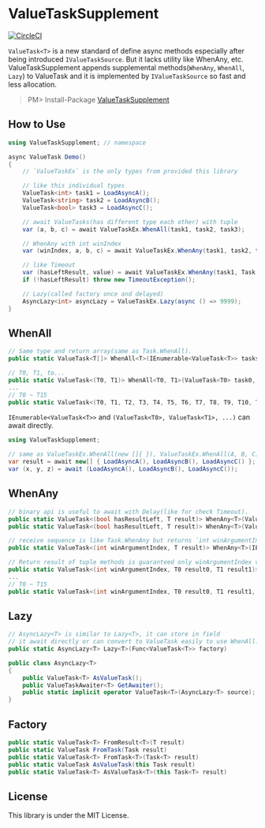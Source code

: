 ValueTaskSupplement
===
[![CircleCI](https://circleci.com/gh/Cysharp/ValueTaskSupplement.svg?style=svg)](https://circleci.com/gh/Cysharp/ValueTaskSupplement)

`ValueTask<T>` is a new standard of define async methods especially after being introduced `IValueTaskSource`. But it lacks utility like WhenAny, etc. ValueTaskSupplement appends supplemental methods(`WhenAny`, `WhenAll`, `Lazy`) to ValueTask and it is implemented by `IValueTaskSource` so fast and less allocation.

> PM> Install-Package [ValueTaskSupplement](https://www.nuget.org/packages/ValueTaskSupplement)

How to Use
---
```csharp
using ValueTaskSupplement; // namespace

async ValueTask Demo()
{
    // `ValueTaskEx` is the only types from provided this library

    // like this individual types
    ValueTask<int> task1 = LoadAsyncA();
    ValueTask<string> task2 = LoadAsyncB();
    ValueTask<bool> task3 = LoadAsyncC();

    // await ValueTasks(has different type each other) with tuple
    var (a, b, c) = await ValueTaskEx.WhenAll(task1, task2, task3);

    // WhenAny with int winIndex
    var (winIndex, a, b, c) = await ValueTaskEx.WhenAny(task1, task2, task2);

    // like Timeout
    var (hasLeftResult, value) = await ValueTaskEx.WhenAny(task1, Task.Delay(TimeSpan.FromSeconds(1)));
    if (!hasLeftResult) throw new TimeoutException();

    // Lazy(called factory once and delayed)
    AsyncLazy<int> asyncLazy = ValueTaskEx.Lazy(async () => 9999);
}
```

WhenAll
---

```csharp
// Same type and return array(same as Task.WhenAll).
public static ValueTask<T[]> WhenAll<T>(IEnumerable<ValueTask<T>> tasks)

// T0, T1, to...
public static ValueTask<(T0, T1)> WhenAll<T0, T1>(ValueTask<T0> task0, ValueTask<T1> task1)
...
// T0 ~ T15
public static ValueTask<(T0, T1, T2, T3, T4, T5, T6, T7, T8, T9, T10, T11, T12, T13, T14, T15)> WhenAll<T0, T1, T2, T3, T4, T5, T6, T7, T8, T9, T10, T11, T12, T13, T14, T15>(ValueTask<T0> task0, ValueTask<T1> task1, ValueTask<T2> task2, ValueTask<T3> task3, ValueTask<T4> task4, ValueTask<T5> task5, ValueTask<T6> task6, ValueTask<T7> task7, ValueTask<T8> task8, ValueTask<T9> task9, ValueTask<T10> task10, ValueTask<T11> task11, ValueTask<T12> task12, ValueTask<T13> task13, ValueTask<T14> task14, ValueTask<T15> task15)
```

`IEnumerable<ValueTask<T>>` and `(ValueTask<T0>, ValueTask<T1>, ...)` can await directly.

```csharp
using ValueTaskSupplement;

// same as ValueTaskEx.WhenAll(new []{ }), ValueTaskEx.WhenAll(A, B, C)
var result = await new[] { LoadAsyncA(), LoadAsyncB(), LoadAsyncC() };
var (x, y, z) = await (LoadAsyncA(), LoadAsyncB(), LoadAsyncC());
```

WhenAny
---

```csharp
// binary api is useful to await with Delay(like for check Timeout).
public static ValueTask<(bool hasResultLeft, T result)> WhenAny<T>(ValueTask<T> left, Task right)
public static ValueTask<(bool hasResultLeft, T result)> WhenAny<T>(ValueTask<T> left, ValueTask right)

// receive sequence is like Task.WhenAny but returns `int winArgumentIndex`.
public static ValueTask<(int winArgumentIndex, T result)> WhenAny<T>(IEnumerable<ValueTask<T>> tasks)

// Return result of tuple methods is guaranteed only winArgumentIndex value
public static ValueTask<(int winArgumentIndex, T0 result0, T1 result1)> WhenAny<T0, T1>(ValueTask<T0> task0, ValueTask<T1> task1)
...
// T0 ~ T15
public static ValueTask<(int winArgumentIndex, T0 result0, T1 result1, T2 result2, T3 result3, T4 result4, T5 result5, T6 result6, T7 result7, T8 result8, T9 result9, T10 result10, T11 result11, T12 result12, T13 result13, T14 result14, T15 result15)> WhenAny<T0, T1, T2, T3, T4, T5, T6, T7, T8, T9, T10, T11, T12, T13, T14, T15>(ValueTask<T0> task0, ValueTask<T1> task1, ValueTask<T2> task2, ValueTask<T3> task3, ValueTask<T4> task4, ValueTask<T5> task5, ValueTask<T6> task6, ValueTask<T7> task7, ValueTask<T8> task8, ValueTask<T9> task9, ValueTask<T10> task10, ValueTask<T11> task11, ValueTask<T12> task12, ValueTask<T13> task13, ValueTask<T14> task14, ValueTask<T15> task15)
```

Lazy
---

```csharp
// AsyncLazy<T> is similar to Lazy<T>, it can store in field
// it await directly or can convert to ValueTask easily to use WhenAll.
public static AsyncLazy<T> Lazy<T>(Func<ValueTask<T>> factory)

public class AsyncLazy<T>
{
    public ValueTask<T> AsValueTask();
    public ValueTaskAwaiter<T> GetAwaiter();   
    public static implicit operator ValueTask<T>(AsyncLazy<T> source);
}
```

Factory
---

```csharp
public static ValueTask<T> FromResult<T>(T result)
public static ValueTask FromTask(Task result)
public static ValueTask<T> FromTask<T>(Task<T> result)
public static ValueTask AsValueTask(this Task result)
public static ValueTask<T> AsValueTask<T>(this Task<T> result)
```

License
---
This library is under the MIT License.

